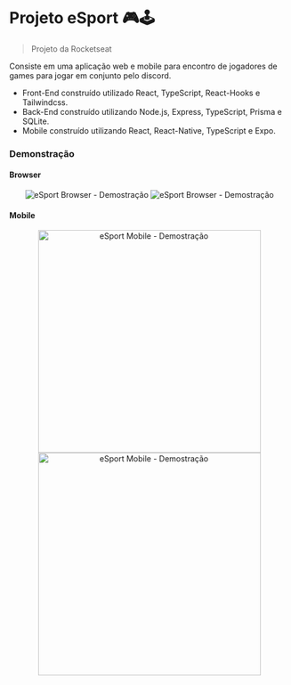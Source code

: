 # Projeto eSport 🎮🕹
> Projeto da Rocketseat

Consiste em uma aplicação web e mobile para encontro de jogadores de games para jogar em conjunto pelo discord.

* Front-End construído utilizado React, TypeScript, React-Hooks e Tailwindcss.
* Back-End construído utilizando Node.js, Express, TypeScript, Prisma e SQLite.
* Mobile construído utilizando React, React-Native, TypeScript e Expo.

### Demonstração

#### Browser
<p align="center">
  <img src="https://github.com/guilherme-ac-fernandes/nlw-esports-ignite/blob/main/demo-images/web-01.png" alt="eSport Browser - Demostração"/>
  <img src="https://github.com/guilherme-ac-fernandes/nlw-esports-ignite/blob/main/demo-images/web-02.png" alt="eSport Browser - Demostração"/>
</p>


#### Mobile
<div display="flex" align="center" >
  <img src="https://github.com/guilherme-ac-fernandes/nlw-esports-ignite/blob/main/demo-images/mobile-01.png" width="400px" alt="eSport Mobile - Demostração"/>
  <img src="https://github.com/guilherme-ac-fernandes/nlw-esports-ignite/blob/main/demo-images/mobile-02.png" width="400px" alt="eSport Mobile - Demostração"/>
</div>
